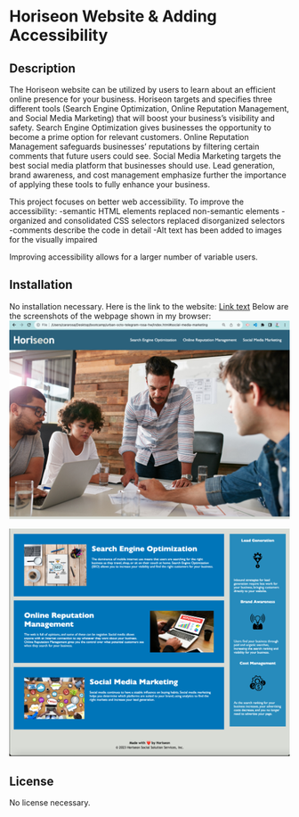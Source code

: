 # Horiseon Website & Adding Accessibility

## Description

The Horiseon website can be utilized by users to learn about an efficient online presence for your business. Horiseon targets and specifies three different tools (Search Engine Optimization, Online Reputation Management, and Social Media Marketing) that will boost your business’s visibility and safety. Search Engine Optimization gives businesses the opportunity to become a prime option for relevant customers. Online Reputation Management safeguards businesses’ reputations by filtering certain comments that future users could see. Social Media Marketing targets the best social media platform that businesses should use. Lead generation, brand awareness, and cost management emphasize further the importance of applying these tools to fully enhance your business.

This project focuses on better web accessibility. To improve the accessibility:
-semantic HTML elements replaced non-semantic elements
-organized and consolidated CSS selectors replaced disorganized selectors
-comments describe the code in detail
-Alt text has been added to images for the visually impaired

Improving accessibility allows for a larger number of variable users.

## Installation

No installation necessary. Here is the link to the website: [Link text]()
Below are the screenshots of the webpage shown in my browser:
![Alt text](./assets/images/websiteImage1.jpg)

![Alt text](./assets/images/websiteImage2.jpg)

## License

No license necessary.